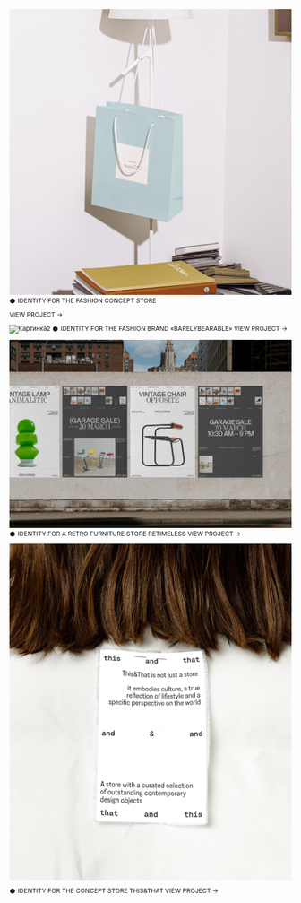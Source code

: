 ![Картинка](image3.png)
𒊹 IDENTITY FOR THE FASHION CONCEPT STORE

VIEW PROJECT →

![Картинка2](980497193048809.65e5c726574fc.png)
𒊹 IDENTITY FOR THE FASHION BRAND «BARELYBEARABLE»
VIEW PROJECT →

![Картинка3](a07094167553747.642be5d964ab3.png)
𒊹 IDENTITY FOR A RETRO FURNITURE STORE RETIMELESS
VIEW PROJECT →

![Картинка3](e64ae2189707623.65afaa5d98e1b.png)
<div style="margin-top: 0px; margin-bottom: 50px; font-family: 'Inter', sans-serif; font-size: 11px; line-height: 11px;">
𒊹 IDENTITY FOR THE CONCEPT STORE THIS&THAT
VIEW PROJECT →

<style>
p {
font-family: 'Inter', sans-serif; font-size: 11px; line-height: 14px;"
}
</style>

<head>
<link rel="preconnect" href="https://fonts.googleapis.com">
<link rel="preconnect" href="https://fonts.gstatic.com" crossorigin>
<link href="https://fonts.googleapis.com/css2?family=Inter:wght@400&display=swap" rel="stylesheet">
<head>

